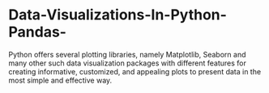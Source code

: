 # Data-Visualizations-In-Python-Pandas-
Python offers several plotting libraries, namely Matplotlib, Seaborn and many other such data visualization packages with different features for creating informative, customized, and appealing plots to present data in the most simple and effective way.
